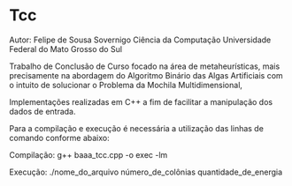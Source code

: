 # Tcc
Autor: Felipe de Sousa Sovernigo
Ciência da Computação
Universidade Federal do Mato Grosso do Sul

Trabalho de Conclusão de Curso focado na área de metaheurísticas, mais precisamente na abordagem do 
Algoritmo Binário das Algas Artificiais com o intuito de solucionar o Problema da Mochila Multidimensional,

Implementações realizadas em C++ a fim de facilitar a manipulação dos dados de entrada.

Para a compilação e execução é necessária a utilização das linhas de comando conforme abaixo:

Compilação: g++ baaa_tcc.cpp -o exec -lm

Execução: ./nome_do_arquivo número_de_colônias quantidade_de_energia
